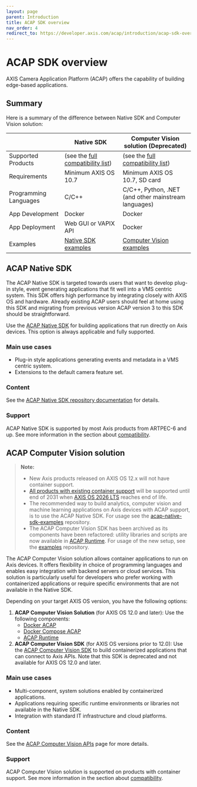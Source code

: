 ```yaml
---
layout: page
parent: Introduction
title: ACAP SDK overview
nav_order: 4
redirect_to: https://developer.axis.com/acap/introduction/acap-sdk-overview
---
```


# ACAP SDK overview

AXIS Camera Application Platform (ACAP) offers the capability of building edge-based applications.

## Summary

Here is a summary of the difference between Native SDK and Computer Vision solution:

| | Native SDK | Computer Vision solution (Deprecated) |
|--|--|--|
| Supported Products | (see the [full compatibility list](../axis-devices-and-compatibility/#acap-native-sdk-hardware-compatibility)) | (see the [full compatibility list](../axis-devices-and-compatibility/#acap-computer-vision-sdk-hardware-compatibility)) |
| Requirements | Minimum AXIS OS 10.7 | Minimum AXIS OS 10.7, SD card |
| Programming Languages | C/C++ | C/C++, Python, .NET <br />  (and other mainstream languages) |
| App Development | Docker | Docker |
| App Deployment | Web GUI or VAPIX API | Docker |
| Examples | [Native SDK examples](https://github.com/AxisCommunications/acap-native-sdk-examples) | [Computer Vision examples](https://github.com/AxisCommunications/acap-computer-vision-sdk-examples) |

## ACAP Native SDK

The ACAP Native SDK is targeted towards users that want to develop plug-in style, event generating applications that fit well into a VMS centric system. This SDK offers high performance by integrating closely with AXIS OS and hardware. Already existing ACAP users should feel at home using this SDK and migrating from previous version ACAP version 3 to this SDK should be straightforward.

Use the [ACAP Native SDK](https://github.com/AxisCommunications/acap-native-sdk) for building applications that run directly on Axis devices. This option is always applicable and fully supported.

### Main use cases

- Plug-in style applications generating events and metadata in a VMS centric system.
- Extensions to the default camera feature set.

### Content

See the [ACAP Native SDK repository documentation](https://github.com/AxisCommunications/acap-native-sdk) for details.

### Support

ACAP Native SDK is supported by most Axis products from ARTPEC-6 and up. See more information in the section about [compatibility](../axis-devices-and-compatibility).

## ACAP Computer Vision solution

> **Note:**
>
> - New Axis products released on AXIS OS 12.x will not have container support.
> - [All products with existing container support](https://www.axis.com/support/tools/product-selector/shared/%5B%7B%22index%22%3A%5B10%2C0%5D%2C%22value%22%3A%22ARTPEC-8%22%7D%2C%7B%22index%22%3A%5B10%2C2%5D%2C%22value%22%3A%22Yes%22%7D%5D)
>   will be supported until end of 2031 when [AXIS OS 2026 LTS](https://help.axis.com/en-us/axis-os) reaches end of life.
> - The recommended way to build analytics, computer vision and machine learning applications on Axis devices with ACAP support,
>   is to use the ACAP Native SDK. For usage see the [acap-native-sdk-examples](https://github.com/AxisCommunications/acap-native-sdk-examples)
>   repository.
> - The ACAP Computer Vision SDK has been archived as its components have been refactored:
>   utility libraries and scripts are now available in [ACAP Runtime](https://github.com/AxisCommunications/acap-runtime).
>   For usage of the new setup, see the [examples](https://github.com/AxisCommunications/acap-computer-vision-sdk-examples)
>   repository.

The ACAP Computer Vision solution allows container applications to run on Axis devices. It offers flexibility in choice of programming languages and enables easy integration with backend servers or cloud services. This solution is particularly useful for developers who prefer working with containerized applications or require specific environments that are not available in the Native SDK.

Depending on your target AXIS OS version, you have the following options:

1. **ACAP Computer Vision Solution** (for AXIS OS 12.0 and later): Use the following components:
   - [Docker ACAP](https://github.com/AxisCommunications/docker-acap)
   - [Docker Compose ACAP](https://github.com/AxisCommunications/docker-compose-acap)
   - [ACAP Runtime](https://github.com/AxisCommunications/acap-runtime)
2. **ACAP Computer Vision SDK** (for AXIS OS versions prior to 12.0): Use the [ACAP Computer Vision SDK](https://github.com/AxisCommunications/acap-computer-vision-sdk) to build containerized applications that can connect to Axis APIs. Note that this SDK is deprecated and not available for AXIS OS 12.0 and later.

### Main use cases

- Multi-component, system solutions enabled by containerized applications.
- Applications requiring specific runtime environments or libraries not available in the Native SDK.
- Integration with standard IT infrastructure and cloud platforms.

### Content

See the [ACAP Computer Vision APIs](../api/computer-vision-sdk-apis) page for more details.

### Support

ACAP Computer Vision solution is supported on products with container support. See more information in the section about [compatibility](../axis-devices-and-compatibility/#acap-computer-vision-solution-compatibility).
